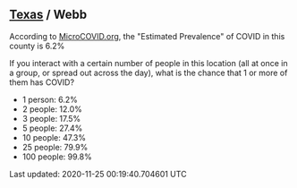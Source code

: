 
## [Texas](/united-states/texas) / Webb

According to [MicroCOVID.org](http://microcovid.org),
the "Estimated Prevalence" of COVID in this county is 6.2%

If you interact with a certain number of people in this location
(all at once in a group, or spread out across the day), what is the chance that
1 or more of them has COVID?

- 1 person: 6.2%
- 2 people: 12.0%
- 3 people: 17.5%
- 5 people: 27.4%
- 10 people: 47.3%
- 25 people: 79.9%
- 100 people: 99.8%

Last updated: 2020-11-25 00:19:40.704601 UTC
